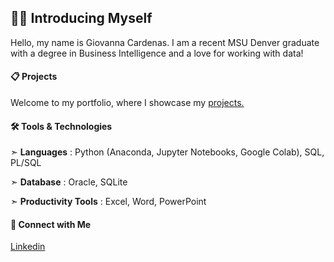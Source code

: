 ## 👋🏼 Introducing Myself

Hello, my name is Giovanna Cardenas. I am a recent MSU Denver graduate with a degree in Business Intelligence and a love for working with data!

#### 📋 Projects

Welcome to my portfolio, where I showcase my [projects.](https://github.com/Giovanna-Cardenas/Portfolio-Guide)

#### 🛠️ Tools & Technologies

  ➣  **Languages** : Python (Anaconda, Jupyter Notebooks, Google Colab), SQL, PL/SQL  
   
  ➣  **Database** : Oracle, SQLite  
   
  ➣  **Productivity Tools** : Excel, Word, PowerPoint  
  
#### 🔗 Connect with Me

[Linkedin](https://www.https://www.linkedin.com/in/giovannacardenas/)
